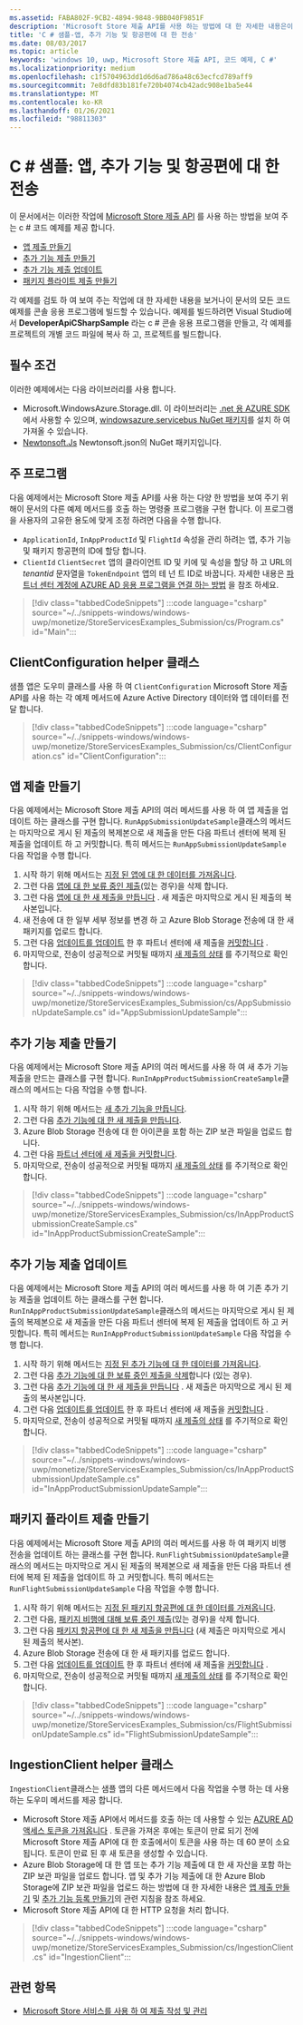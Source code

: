```yaml
---
ms.assetid: FABA802F-9CB2-4894-9848-9BB040F9851F
description: 'Microsoft Store 제출 API를 사용 하는 방법에 대 한 자세한 내용은이 섹션의 c # 코드 예제를 사용 합니다.'
title: 'C # 샘플-앱, 추가 기능 및 항공편에 대 한 전송'
ms.date: 08/03/2017
ms.topic: article
keywords: 'windows 10, uwp, Microsoft Store 제출 API, 코드 예제, C #'
ms.localizationpriority: medium
ms.openlocfilehash: c1f5704963dd1d6d6ad786a48c63ecfcd789aff9
ms.sourcegitcommit: 7e8dfd83b181fe720b4074cb42adc908e1ba5e44
ms.translationtype: MT
ms.contentlocale: ko-KR
ms.lasthandoff: 01/26/2021
ms.locfileid: "98811303"
---
```

# <a name="c-sample-submissions-for-apps-add-ons-and-flights"></a>C \# 샘플: 앱, 추가 기능 및 항공편에 대 한 전송

이 문서에서는 이러한 작업에 [Microsoft Store 제출 API](create-and-manage-submissions-using-windows-store-services.md) 를 사용 하는 방법을 보여 주는 c # 코드 예제를 제공 합니다.

* [앱 제출 만들기](#create-app-submission)
* [추가 기능 제출 만들기](#create-add-on-submission)
* [추가 기능 제출 업데이트](#update-add-on-submission)
* [패키지 플라이트 제출 만들기](#create-flight-submission)

각 예제를 검토 하 여 보여 주는 작업에 대 한 자세한 내용을 보거나이 문서의 모든 코드 예제를 콘솔 응용 프로그램에 빌드할 수 있습니다. 예제를 빌드하려면 Visual Studio에서 **DeveloperApiCSharpSample** 라는 c # 콘솔 응용 프로그램을 만들고, 각 예제를 프로젝트의 개별 코드 파일에 복사 하 고, 프로젝트를 빌드합니다.

## <a name="prerequisites"></a>필수 조건

이러한 예제에서는 다음 라이브러리를 사용 합니다.

* Microsoft.WindowsAzure.Storage.dll. 이 라이브러리는 [.net 용 AZURE SDK](https://azure.microsoft.com/downloads/)에서 사용할 수 있으며, [windowsazure.servicebus NuGet 패키지](https://www.nuget.org/packages/WindowsAzure.Storage)를 설치 하 여 가져올 수 있습니다.
* [Newtonsoft.Js](https://www.newtonsoft.com/json) Newtonsoft.json의 NuGet 패키지입니다.

## <a name="main-program"></a>주 프로그램

다음 예제에서는 Microsoft Store 제출 API를 사용 하는 다양 한 방법을 보여 주기 위해이 문서의 다른 예제 메서드를 호출 하는 명령줄 프로그램을 구현 합니다. 이 프로그램을 사용자의 고유한 용도에 맞게 조정 하려면 다음을 수행 합니다.

* ```ApplicationId```, ```InAppProductId``` 및 ```FlightId``` 속성을 관리 하려는 앱, 추가 기능 및 패키지 항공편의 ID에 할당 합니다.
* ```ClientId``` ```ClientSecret``` 앱의 클라이언트 ID 및 키에 및 속성을 할당 하 고 URL의 *tenantid* 문자열을 ```TokenEndpoint``` 앱의 테 넌 트 ID로 바꿉니다. 자세한 내용은 [파트너 센터 계정에 AZURE AD 응용 프로그램을 연결 하는 방법](create-and-manage-submissions-using-windows-store-services.md#how-to-associate-an-azure-ad-application-with-your-partner-center-account) 을 참조 하세요.

> [!div class="tabbedCodeSnippets"]
:::code language="csharp" source="~/../snippets-windows/windows-uwp/monetize/StoreServicesExamples_Submission/cs/Program.cs" id="Main":::

<span id="clientconfiguration" />

## <a name="clientconfiguration-helper-class"></a>ClientConfiguration helper 클래스

샘플 앱은 도우미 클래스를 사용 하 여 ```ClientConfiguration``` Microsoft Store 제출 API를 사용 하는 각 예제 메서드에 Azure Active Directory 데이터와 앱 데이터를 전달 합니다.

> [!div class="tabbedCodeSnippets"]
:::code language="csharp" source="~/../snippets-windows/windows-uwp/monetize/StoreServicesExamples_Submission/cs/ClientConfiguration.cs" id="ClientConfiguration":::

<span id="create-app-submission" />

## <a name="create-an-app-submission"></a>앱 제출 만들기

다음 예제에서는 Microsoft Store 제출 API의 여러 메서드를 사용 하 여 앱 제출을 업데이트 하는 클래스를 구현 합니다. ```RunAppSubmissionUpdateSample```클래스의 메서드는 마지막으로 게시 된 제출의 복제본으로 새 제출을 만든 다음 파트너 센터에 복제 된 제출을 업데이트 하 고 커밋합니다. 특히 메서드는 ```RunAppSubmissionUpdateSample``` 다음 작업을 수행 합니다.

1. 시작 하기 위해 메서드는 [지정 된 앱에 대 한 데이터를 가져옵니다](get-an-app.md).
2. 그런 다음 [앱에 대 한 보류 중인 제출](delete-an-app-submission.md)(있는 경우)을 삭제 합니다.
3. 그런 다음 [앱에 대 한 새 제출을 만듭니다](create-an-app-submission.md) . 새 제출은 마지막으로 게시 된 제출의 복사본입니다.
4. 새 전송에 대 한 일부 세부 정보를 변경 하 고 Azure Blob Storage 전송에 대 한 새 패키지를 업로드 합니다.
5. 그런 다음 [업데이트를 업데이트](update-an-app-submission.md) 한 후 파트너 센터에 새 제출을 [커밋합니다](commit-an-app-submission.md) .
6. 마지막으로, 전송이 성공적으로 커밋될 때까지 [새 제출의 상태](get-status-for-an-app-submission.md) 를 주기적으로 확인 합니다.

> [!div class="tabbedCodeSnippets"]
:::code language="csharp" source="~/../snippets-windows/windows-uwp/monetize/StoreServicesExamples_Submission/cs/AppSubmissionUpdateSample.cs" id="AppSubmissionUpdateSample":::

<span id="create-add-on-submission" />

## <a name="create-an-add-on-submission"></a>추가 기능 제출 만들기

다음 예제에서는 Microsoft Store 제출 API의 여러 메서드를 사용 하 여 새 추가 기능 제출을 만드는 클래스를 구현 합니다. ```RunInAppProductSubmissionCreateSample```클래스의 메서드는 다음 작업을 수행 합니다.

1. 시작 하기 위해 메서드는 [새 추가 기능을 만듭니다](create-an-add-on.md).
2. 그런 다음 [추가 기능에 대 한 새 제출을 만듭니다](create-an-add-on-submission.md).
3. Azure Blob Storage 전송에 대 한 아이콘을 포함 하는 ZIP 보관 파일을 업로드 합니다.
4. 그런 다음 [파트너 센터에 새 제출을 커밋합니다](commit-an-add-on-submission.md).
5. 마지막으로, 전송이 성공적으로 커밋될 때까지 [새 제출의 상태](get-status-for-an-add-on-submission.md) 를 주기적으로 확인 합니다.

> [!div class="tabbedCodeSnippets"]
:::code language="csharp" source="~/../snippets-windows/windows-uwp/monetize/StoreServicesExamples_Submission/cs/InAppProductSubmissionCreateSample.cs" id="InAppProductSubmissionCreateSample":::

<span id="update-add-on-submission" />

## <a name="update-an-add-on-submission"></a>추가 기능 제출 업데이트

다음 예제에서는 Microsoft Store 제출 API의 여러 메서드를 사용 하 여 기존 추가 기능 제출을 업데이트 하는 클래스를 구현 합니다. ```RunInAppProductSubmissionUpdateSample```클래스의 메서드는 마지막으로 게시 된 제출의 복제본으로 새 제출을 만든 다음 파트너 센터에 복제 된 제출을 업데이트 하 고 커밋합니다. 특히 메서드는 ```RunInAppProductSubmissionUpdateSample``` 다음 작업을 수행 합니다.

1. 시작 하기 위해 메서드는 [지정 된 추가 기능에 대 한 데이터를 가져옵니다](get-an-add-on.md).
2. 그런 다음 [추가 기능에 대 한 보류 중인 제출을 삭제](delete-an-add-on-submission.md)합니다 (있는 경우).
3. 그런 다음 [추가 기능에 대 한 새 제출을 만듭니다](create-an-add-on-submission.md) . 새 제출은 마지막으로 게시 된 제출의 복사본입니다.
5. 그런 다음 [업데이트를 업데이트](update-an-add-on-submission.md) 한 후 파트너 센터에 새 제출을 [커밋합니다](commit-an-add-on-submission.md) .
6. 마지막으로, 전송이 성공적으로 커밋될 때까지 [새 제출의 상태](get-status-for-an-add-on-submission.md) 를 주기적으로 확인 합니다.

> [!div class="tabbedCodeSnippets"]
:::code language="csharp" source="~/../snippets-windows/windows-uwp/monetize/StoreServicesExamples_Submission/cs/InAppProductSubmissionUpdateSample.cs" id="InAppProductSubmissionUpdateSample":::

<span id="create-flight-submission" />

## <a name="create-a-package-flight-submission"></a>패키지 플라이트 제출 만들기

다음 예제에서는 Microsoft Store 제출 API의 여러 메서드를 사용 하 여 패키지 비행 전송을 업데이트 하는 클래스를 구현 합니다. ```RunFlightSubmissionUpdateSample```클래스의 메서드는 마지막으로 게시 된 제출의 복제본으로 새 제출을 만든 다음 파트너 센터에 복제 된 제출을 업데이트 하 고 커밋합니다. 특히 메서드는 ```RunFlightSubmissionUpdateSample``` 다음 작업을 수행 합니다.

1. 시작 하기 위해 메서드는 [지정 된 패키지 항공편에 대 한 데이터를 가져옵니다](get-a-flight.md).
2. 그런 다음, [패키지 비행에 대해 보류 중인 제출](delete-a-flight-submission.md)(있는 경우)을 삭제 합니다.
3. 그런 다음 [패키지 항공편에 대 한 새 제출을 만듭니다](create-a-flight-submission.md) (새 제출은 마지막으로 게시 된 제출의 복사본).
4. Azure Blob Storage 전송에 대 한 새 패키지를 업로드 합니다.
5. 그런 다음 [업데이트를 업데이트](update-a-flight-submission.md) 한 후 파트너 센터에 새 제출을 [커밋합니다](commit-a-flight-submission.md) .
6. 마지막으로, 전송이 성공적으로 커밋될 때까지 [새 제출의 상태](get-status-for-a-flight-submission.md) 를 주기적으로 확인 합니다.

> [!div class="tabbedCodeSnippets"]
:::code language="csharp" source="~/../snippets-windows/windows-uwp/monetize/StoreServicesExamples_Submission/cs/FlightSubmissionUpdateSample.cs" id="FlightSubmissionUpdateSample":::

<span id="ingestionclient" />

## <a name="ingestionclient-helper-class"></a>IngestionClient helper 클래스

```IngestionClient```클래스는 샘플 앱의 다른 메서드에서 다음 작업을 수행 하는 데 사용 하는 도우미 메서드를 제공 합니다.

* Microsoft Store 제출 API에서 메서드를 호출 하는 데 사용할 수 있는 [AZURE AD 액세스 토큰을 가져옵니다](create-and-manage-submissions-using-windows-store-services.md#obtain-an-azure-ad-access-token) . 토큰을 가져온 후에는 토큰이 만료 되기 전에 Microsoft Store 제출 API에 대 한 호출에서이 토큰을 사용 하는 데 60 분이 소요 됩니다. 토큰이 만료 된 후 새 토큰을 생성할 수 있습니다.
* Azure Blob Storage에 대 한 앱 또는 추가 기능 제출에 대 한 새 자산을 포함 하는 ZIP 보관 파일을 업로드 합니다. 앱 및 추가 기능 제출에 대 한 Azure Blob Storage에 ZIP 보관 파일을 업로드 하는 방법에 대 한 자세한 내용은 [앱 제출 만들기](manage-app-submissions.md#create-an-app-submission) 및 [추가 기능 등록 만들기](manage-add-on-submissions.md#create-an-add-on-submission)의 관련 지침을 참조 하세요.
* Microsoft Store 제출 API에 대 한 HTTP 요청을 처리 합니다.

> [!div class="tabbedCodeSnippets"]
:::code language="csharp" source="~/../snippets-windows/windows-uwp/monetize/StoreServicesExamples_Submission/cs/IngestionClient.cs" id="IngestionClient":::

## <a name="related-topics"></a>관련 항목

* [Microsoft Store 서비스를 사용 하 여 제출 작성 및 관리](create-and-manage-submissions-using-windows-store-services.md)
